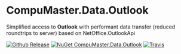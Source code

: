 # CompuMaster.Data.Outlook
Simplified access to **Outlook** with performant data transfer (reduced roundtrips to server)
based on NetOffice.OutlookApi

[![Github Release](https://img.shields.io/github/release/CompuMasterGmbH/CompuMaster.Data.Outlook.svg?maxAge=2592000&label=GitHub%20Release)](https://github.com/CompuMasterGmbH/CompuMaster.Data.Outlook/releases) 
[![NuGet CompuMaster.Data.Outlook](https://img.shields.io/nuget/v/CompuMaster.Data.Outlook.svg?label=NuGet%20CM.Data.Outlook)](https://www.nuget.org/packages/CompuMaster.Data.Outlook/) [![Travis](https://img.shields.io/travis/CompuMasterGmbH/CompuMaster.Data.Outlook.svg?label=Build%20with%20Mono)](https://travis-ci.org/CompuMasterGmbH/CompuMaster.Data.Outlook/)
